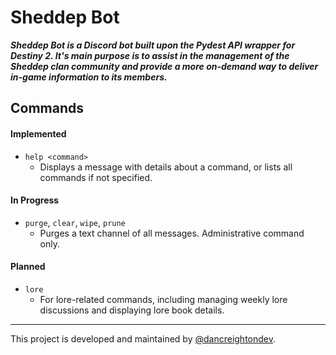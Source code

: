 # Sheddep Bot
***Sheddep Bot is a Discord bot built upon the Pydest API wrapper for Destiny 2. It's main purpose is to assist in the management of the Sheddep clan community and provide a more on-demand way to deliver in-game information to its members.***

## Commands
#### Implemented
* `help <command>`
  * Displays a message with details about a command, or lists all commands if not specified.
#### In Progress
* `purge`, `clear`, `wipe`, `prune`
  * Purges a text channel of all messages. Administrative command only.
#### Planned
* `lore`
  * For lore-related commands, including managing weekly lore discussions and displaying lore book details.
---
This project is developed and maintained by [@dancreightondev](https://twitter.com/dancreightondev).
